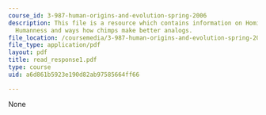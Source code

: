 ```yaml
---
course_id: 3-987-human-origins-and-evolution-spring-2006
description: This file is a resource which contains information on Hominid Behavior,
  Humanness and ways how chimps make better analogs.
file_location: /coursemedia/3-987-human-origins-and-evolution-spring-2006/a6d861b5923e190d82ab97585664ff66_read_response1.pdf
file_type: application/pdf
layout: pdf
title: read_response1.pdf
type: course
uid: a6d861b5923e190d82ab97585664ff66

---
```

None